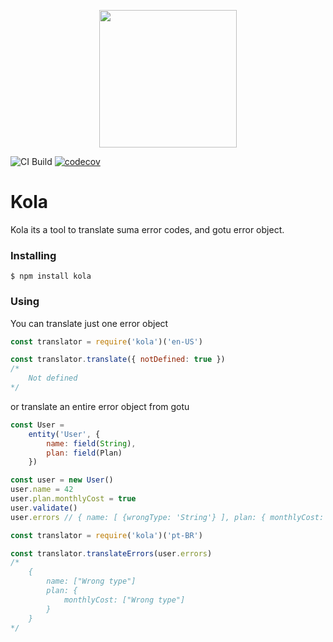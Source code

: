  <p align="center"><img src="https://raw.githubusercontent.com/herbsjs/kola/master/docs/logo.png" height="220"></p>

![CI Build](https://github.com/herbsjs/kola/workflows/Node.js%20CI/badge.svg?branch=master) [![codecov](https://codecov.io/gh/herbsjs/kola/branch/master/graph/badge.svg)](https://codecov.io/gh/herbsjs/kola)

# Kola

Kola its a tool to translate suma error codes, and gotu error object.

### Installing

    $ npm install kola

### Using

You can translate just one error object
```javascript
const translator = require('kola')('en-US')

const translator.translate({ notDefined: true })
/*
    Not defined
*/

```

or translate an entire error object from gotu
```javascript
const User = 
    entity('User', {
        name: field(String),
        plan: field(Plan)
    })

const user = new User()
user.name = 42
user.plan.monthlyCost = true
user.validate() 
user.errors // { name: [ {wrongType: 'String'} ], plan: { monthlyCost: [ {wrongType: 'Number'} ] } }

const translator = require('kola')('pt-BR')

const translator.translateErrors(user.errors)
/*
    {
        name: ["Wrong type"]
        plan: { 
            monthlyCost: ["Wrong type"]
        }
    }
*/

```

